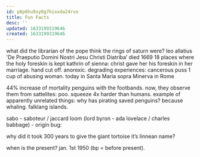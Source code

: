 ```yaml
---
id: p8p6hu9sy0g7hixxda24rvo
title: Fun Facts
desc: ''
updated: 1633199319646
created: 1633199319646
---
```


what did the librarian of the pope think the rings of saturn were? leo allatius 'De Praeputio Domini Nostri Jesu Christi Diatriba’ died 1669
18 places where the holy foreskin is kept
kathrin of sienna: christ gave her his foreskin in her marriage. hand cut off. anorexic. degrading experiences: cancerous puss 1 cup of abusing woman. today in Santa Maria sopra Minerva in Rome

44% increase of mortality penguins with the footbands. now, they observe them from sattelites: poo. squeeze 4x harder than humans.
example of apparently unrelated things: why has pirating  saved penguins? because whaling. falklang islands.

sabo - saboteur / jaccard loom (lord byron - ada lovelace / charles babbage) - origin bug:

why did it took 300 years to give the giant tortoise it’s linnean name?

when is the present? jan. 1st 1950 (bp = before present).
